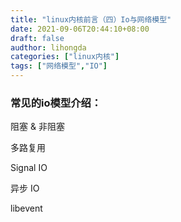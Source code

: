 ```yaml
---
title: "linux内核前言（四）Io与网络模型"
date: 2021-09-06T20:44:10+08:00
draft: false
audthor: lihongda
categories: ["linux内核"]
tags: ["网络模型","IO"]
---
```


### 常见的io模型介绍：
阻塞 & 非阻塞

多路复用

Signal IO

异步 IO

libevent